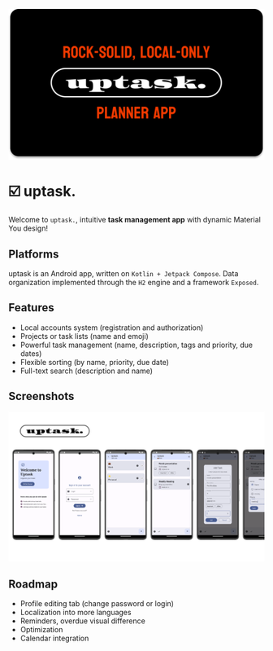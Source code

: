 ![Banner](img/banner.png)

# ☑️ uptask.

Welcome to `uptask.`, intuitive **task management app** with dynamic Material You design!

## Platforms

uptask is an Android app, written on `Kotlin + Jetpack Compose`. 
Data organization implemented through the `H2` engine and a framework `Exposed`.

## Features

* Local accounts system (registration and authorization)
* Projects or task lists (name and emoji)
* Powerful task management (name, description, tags and priority, due dates)
* Flexible sorting (by name, priority, due date)
* Full-text search (description and name)

## Screenshots

![Screenshots](img/screenshots.png)

## Roadmap

* Profile editing tab (change password or login)
* Localization into more languages
* Reminders, overdue visual difference
* Optimization
* Calendar integration